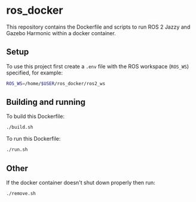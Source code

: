 # ros_docker

This repository contains the Dockerfile and scripts to run ROS 2 Jazzy and Gazebo Harmonic within a docker container.

## Setup

To use this project first create a `.env` file with the ROS workspace (`ROS_WS`) specified, for example:

```sh
ROS_WS=/home/$USER/ros_docker/ros2_ws
```

## Building and running

To build this Dockerfile:

```sh
./build.sh
```

To run this Dockerfile:

```sh
./run.sh
```

## Other

If the docker container doesn't shut down properly then run:

```sh
./remove.sh
```

